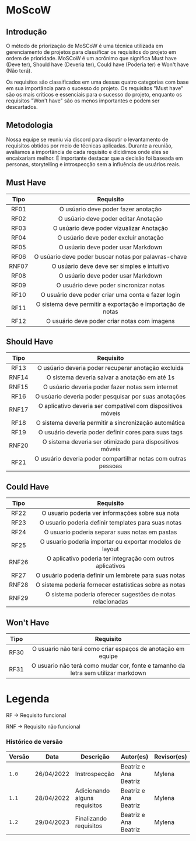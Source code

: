 # MoScoW

## Introdução

<p>
O método de priorização de MoSCoW é uma técnica utilizada em gerenciamento de projetos para classificar os requisitos do projeto em ordem de prioridade.
MoSCoW é um acrônimo que significa Must have (Deve ter), Should have (Deveria ter), Could have (Poderia ter) e Won't have (Não terá).
</p>
<p>
Os requisitos são classificados em uma dessas quatro categorias com base em sua importância para o sucesso do projeto. 
Os requisitos "Must have" são os mais críticos e essenciais para o sucesso do projeto, enquanto os requisitos "Won't have" 
são os menos importantes e podem ser descartados.
</p>

## Metodologia

<p>
Nossa equipe se reuniu via discord para discutir o levantamento de requisitos obtidos por meio de técnicas aplicadas. Durante a reunião, avaliamos a importância de cada requisito e dicidimos onde eles se encaixariam melhor. É importante destacar que a decisão foi baseada em personas, storytelling e introspecção sem a influência de usuários reais.
</p>

## Must Have

| Tipo  |                         Requisito                          |
| :---: | :--------------------------------------------------------: |
| RF01  |            O usúario deve poder fazer anotação             |
| RF02  |            O usúario deve poder editar Anotação            |
| RF03  |          O usúario deve poder vizualizar Anotação          |
| RF04  |           O usúario deve poder excluir anotação            |
| RF05  |             O usúario deve poder usar Markdown             |
| RF06  |    O usúario deve poder buscar notas por palavras-chave    |
| RNF07 |        O usúario deve deve ser simples e intuitivo         |
| RF08  |             O usúario deve poder usar Markdown             |
| RF09  |           O usuário deve poder sincronizar notas           |
| RF10  |     O usuário deve poder criar uma conta e fazer login     |
| RF11  | O sistema deve permitir a exportação e importação de notas |
| RF12  |        O usuário deve poder criar notas com imagens        |



## Should Have
  
| Tipo  |                           Requisito                           |
| :---: | :-----------------------------------------------------------: |
| RF13  |      O usúario deveria poder recuperar anotação excluida      |
| RNF14 |         O sistema deveria salvar a anotação em até 1s         |
| RNF15 |       O usúario deveria poder fazer notas sem internet        |
| RF16  |     O usúario deveria poder pesquisar por suas anotações      |
| RNF17 |  O aplicativo deveria ser compatível com dispositivos móveis  |
| RF18  |     O sistema deveria permitir a sincronização automática     |
| RF19  |     O usuário deveria poder definir cores para suas tags      |
| RNF20 |   O sistema deveria ser otimizado para dispositivos móveis    |
| RF21  | O usuário deveria poder compartilhar notas com outras pessoas |



## Could Have

| Tipo  |                         Requisito                          |
| :---: | :--------------------------------------------------------: |
| RF22  |      O usuario poderia ver informações sobre sua nota      |
| RF23  |    O usuario poderia definir templates para suas notas     |
| RF24  |       O usuario poderia separar suas notas em pastas       |
| RF25  |  O usuario poderia importar ou exportar modelos de layout  |
| RNF26 | O aplicativo poderia ter integração com outros aplicativos |
| RF27  |   O usuário poderia definir um lembrete para suas notas    |
| RNF28 |   O sistema poderia fornecer estatísticas sobre as notas   |
| RNF29 | O sistema poderia oferecer sugestões de notas relacionadas |


## Won't Have

| Tipo  |                                     Requisito                                     |
| :---: | :-------------------------------------------------------------------------------: |
| RF30  |            O usuario não terá como criar espaços de anotação em equipe            |
| RF31  | O usuario não terá como mudar cor, fonte e tamanho da letra sem utilizar markdown |


# Legenda

<p>
RF -> Requisito funcional
</p>
<p>
RNF -> Requisito não funcional
</p>
  

### Histórico de versão
| Versão | Data       | Descrição                     | Autor(es)             | Revisor(es) |
| ------ | ---------- | ----------------------------- | --------------------- | ----------- |
| `1.0`  | 26/04/2022 | Instrospecção                 | Beatriz e Ana Beatriz | Mylena      |
| `1.1`  | 28/04/2022 | Adicionando alguns requisitos | Beatriz e Ana Beatriz | Mylena      |
| `1.2`  | 29/04/2023 | Finalizando requisitos        | Beatriz e Ana Beatriz | Mylena      |
